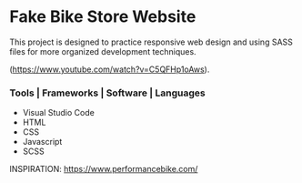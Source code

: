 # Fake Bike Store Website
This project is designed to practice responsive web design and using SASS files for more organized development techniques.
  
(https://www.youtube.com/watch?v=C5QFHp1oAws).
### Tools | Frameworks | Software | Languages
- Visual Studio Code
- HTML
- CSS
- Javascript
- SCSS

INSPIRATION: https://www.performancebike.com/